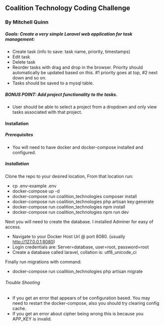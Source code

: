 ## Coalition Technology Coding Challenge
### By Mitchell Quinn

##### Goals: Create a very simple Laravel web application for task management: 
* Create task (info to save: task name, priority, timestamps) 
* Edit task 
* Delete task 
* Reorder tasks with drag and drop in the browser. Priority should automatically be updated based on this. #1 priority goes at top, #2 next down and so on. 
* Tasks should be saved to a mysql table.

##### BONUS POINT: Add project functionality to the tasks. 

* User should be able to select a project from a dropdown and only view tasks associated with that project.

#### Installation

##### Prerequisites
* You will need to have docker and docker-compose installed and configured. 

##### Installation
Clone the repo to your desired location, From that location run:
* cp .env-example .env
* docker-compose up -d
* docker-compose run coalition_technologies composer install
* docker-compose run coalition_technologies php artisan key:generate
* docker-compose run coalition_technologies npm install
* docker-compose run coalition_technologies npm run dev
 
 Next you will need to create the database. I installed Adminer for easy of access.
 * Navigate to your Docker Host Url @ port 8080. (usually http://127.0.0.1:8080)
 * Login credentials are: Server=database, user=root, password=root
 * Create a database called laravel, collation is: 	utf8_unicode_ci
 
 Finally run migrations with command:
 * docker-compose run coalition_technologies php artisan migrate
 
###### Trouble Shooting
* If you get an error that appears of be configuration based. You may need to restart the docker-compose, also you should try clearing config cache.
* If you get an error about cipher being wrong this is because you APP_KEY is invalid. 

